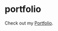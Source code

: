 # portfolio

Check out my [Portfolio]([https://pages.github.com/](https://github.com/dbridges19/portfolio/blob/main/index.html)).
